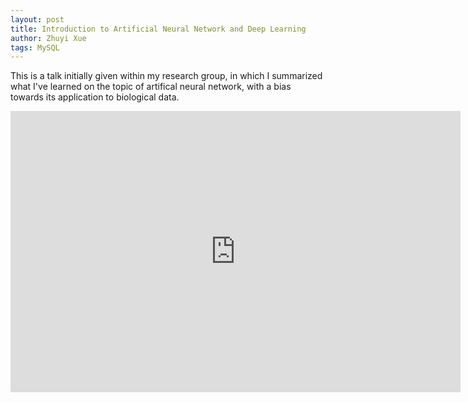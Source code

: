 ```yaml
---
layout: post
title: Introduction to Artificial Neural Network and Deep Learning
author: Zhuyi Xue
tags: MySQL
---
```


This is a talk initially given within my research group, in which I summarized
what I've learned on the topic of artifical neural network, with a bias towards
its application to biological data.

<iframe src="https://docs.google.com/presentation/d/1Z0J6Si3IM8VbPKII_xlJ4kVZIDLYYwvJZjKkXCwQfZU/embed?start=false&loop=false&delayms=3000" frameborder="0" width="720" height="450" allowfullscreen="true" mozallowfullscreen="true" webkitallowfullscreen="true"></iframe>
